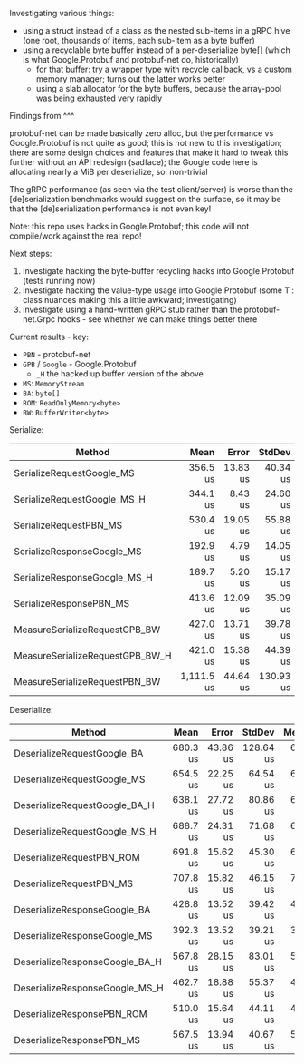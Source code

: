 Investigating various things:

- using a struct instead of a class as the nested sub-items in a gRPC hive (one root, thousands of items, each sub-item as a byte buffer)
- using a recyclable byte buffer instead of a per-deserialize byte[] (which is what Google.Protobuf and protobuf-net do, historically)
  - for that buffer: try a wrapper type with recycle callback, vs a custom memory manager; turns out the latter works better
  - using a slab allocator for the byte buffers, because the array-pool was being exhausted very rapidly

Findings from ^^^

protobuf-net can be made basically zero alloc, but the performance vs Google.Protobuf is not quite as good; this is not new to this investigation;
there are some design choices and features that make it hard to tweak this further without an API redesign (sadface); the Google code here
is allocating nearly a MiB per deserialize, so: non-trivial

The gRPC performance (as seen via the test client/server) is worse than the [de]serialization benchmarks would suggest on the surface, so it may
be that the [de]serialization performance is not even key!

Note: this repo uses hacks in Google.Protobuf; this code will not compile/work against the real repo!

Next steps:

1. investigate hacking the byte-buffer recycling hacks into Google.Protobuf (tests running now)
2. investigate hacking the value-type usage into Google.Protobuf (some T : class nuances making this a little awkward; investigating)
3. investigate using a hand-written gRPC stub rather than the protobuf-net.Grpc hooks - see whether we can make things better there

Current results - key:

- `PBN` - protobuf-net
- `GPB` / `Google` - Google.Protobuf
  - `_H` the hacked up buffer version of the above
- `MS`: `MemoryStream`
- `BA`: `byte[]`
- `ROM`: `ReadOnlyMemory<byte>`
- `BW`: `BufferWriter<byte>`

Serialize:

|                          Method |       Mean |    Error |    StdDev |     Median |  Gen 0 | Allocated |
|-------------------------------- |-----------:|---------:|----------:|-----------:|-------:|----------:|
|       SerializeRequestGoogle_MS |   356.5 us | 13.83 us |  40.34 us |   355.8 us | 0.4883 |   4,248 B |
|     SerializeRequestGoogle_MS_H |   344.1 us |  8.43 us |  24.60 us |   342.4 us | 0.4883 |   4,248 B |
|          SerializeRequestPBN_MS |   530.4 us | 19.05 us |  55.88 us |   531.1 us |      - |       1 B |
|      SerializeResponseGoogle_MS |   192.9 us |  4.79 us |  14.05 us |   191.7 us | 0.4883 |   4,184 B |
|    SerializeResponseGoogle_MS_H |   189.7 us |  5.20 us |  15.17 us |   190.8 us | 0.4883 |   4,184 B |
|         SerializeResponsePBN_MS |   413.6 us | 12.09 us |  35.09 us |   410.7 us |      - |         - |
|   MeasureSerializeRequestGPB_BW |   427.0 us | 13.71 us |  39.78 us |   426.1 us |      - |         - |
| MeasureSerializeRequestGPB_BW_H |   421.0 us | 15.38 us |  44.39 us |   416.9 us |      - |         - |
|   MeasureSerializeRequestPBN_BW | 1,111.5 us | 44.64 us | 130.93 us | 1,073.9 us |      - |       1 B |

Deserialize:

|                         Method |     Mean |    Error |    StdDev |   Median |    Gen 0 |   Gen 1 | Allocated |
|------------------------------- |---------:|---------:|----------:|---------:|---------:|--------:|----------:|
|    DeserializeRequestGoogle_BA | 680.3 us | 43.86 us | 128.64 us | 650.0 us | 121.0938 | 39.0625 | 770,802 B |
|    DeserializeRequestGoogle_MS | 654.5 us | 22.25 us |  64.54 us | 651.2 us | 127.9297 | 63.4766 | 808,305 B |
|  DeserializeRequestGoogle_BA_H | 638.1 us | 27.72 us |  80.86 us | 627.5 us |  54.6875 |  1.9531 | 346,041 B |
|  DeserializeRequestGoogle_MS_H | 688.7 us | 24.31 us |  71.68 us | 668.7 us |  55.6641 | 21.4844 | 350,779 B |
|      DeserializeRequestPBN_ROM | 691.8 us | 15.62 us |  45.30 us | 686.7 us |        - |       - |     114 B |
|       DeserializeRequestPBN_MS | 707.8 us | 15.82 us |  46.15 us | 700.8 us |        - |       - |     138 B |
|   DeserializeResponseGoogle_BA | 428.8 us | 13.52 us |  39.42 us | 428.6 us |  81.5430 | 23.4375 | 513,960 B |
|   DeserializeResponseGoogle_MS | 392.3 us | 13.52 us |  39.21 us | 384.2 us |  82.5195 | 10.2539 | 518,080 B |
| DeserializeResponseGoogle_BA_H | 567.8 us | 28.15 us |  83.01 us | 570.9 us |  37.1094 |  1.9531 | 234,011 B |
| DeserializeResponseGoogle_MS_H | 462.7 us | 18.88 us |  55.37 us | 460.0 us |  37.1094 |  3.9063 | 238,131 B |
|     DeserializeResponsePBN_ROM | 510.0 us | 15.64 us |  44.11 us | 499.3 us |        - |       - |      11 B |
|      DeserializeResponsePBN_MS | 567.5 us | 13.94 us |  40.67 us | 568.1 us |        - |       - |      35 B |
